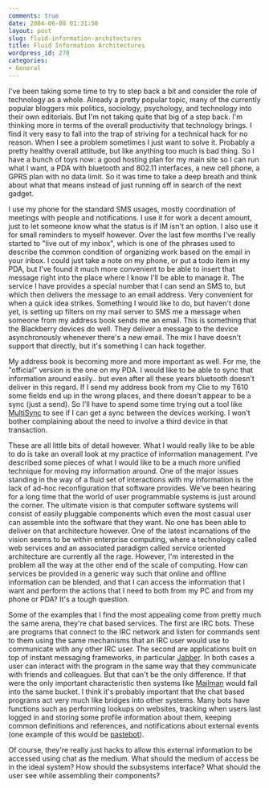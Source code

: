```yaml
---
comments: true
date: 2004-06-08 01:31:56
layout: post
slug: fluid-information-architectures
title: Fluid Information Architectures
wordpress_id: 278
categories:
- General
---
```


I've been taking some time to try to step back a bit and consider the role of technology as a whole. Already a pretty popular topic, many of the currently popular bloggers mix politics, sociology, psychology, and technology into their own editorials. But I'm not taking quite that big of a step back. I'm thinking more in terms of the overall productivity that technology brings. I find it very easy to fall into the trap of striving for a technical hack for no reason. When I see a problem sometimes I just want to solve it. Probably a pretty healthy overall attitude, but like anything too much is bad thing. So I have a bunch of toys now: a good hosting plan for my main site so I can run what I want, a PDA with bluetooth and 802.11 interfaces, a new cell phone, a GPRS plan with no data limit. So it was time to take a deep breath and think about what that means instead of just running off in search of the next gadget.

I use my phone for the standard SMS usages, mostly coordination of meetings with people and notifications. I use it for work a decent amount, just to let someone know what the status is if IM isn't an option. I also use it for small reminders to myself however. Over the last few months I've really started to "live out of my inbox", which is one of the phrases used to describe the common condition of organizing work based on the email in your inbox. I could just take a note on my phone, or put a todo item in my PDA, but I've found it much more convenient to be able to insert that message right into the place where I know I'll be able to manage it. The service I have provides a special number that I can send an SMS to, but which then delivers the message to an email address. Very convenient for when a quick idea strikes. Something I would like to do, but haven't done yet, is setting up filters on my mail server to SMS me a message when someone from my address book sends me an email. This is something that the Blackberry devices do well. They deliver a message to the device asynchronously whenever there's a new email. The mix I have doesn't support that directly, but it's something I can hack together.

My address book is becoming more and more important as well. For me, the "official" version is the one on my PDA. I would like to be able to sync that information around easily.. but even after all these years bluetooth doesn't deliver in this regard. If I send my address book from my Clie to my T610 some fields end up in the wrong places, and there doesn't appear to be a sync (just a send). So I'll have to spend some time trying out a tool like [MultiSync](http://multisync.sourceforge.net/) to see if I can get a sync between the devices working. I won't bother complaining about the need to involve a third device in that transaction.

These are all little bits of detail however. What I would really like to be able to do is take an overall look at my practice of information management. I've described some pieces of what I would like to be a much more unified technique for moving my information around. One of the major issues standing in the way of a fluid set of interactions with my information is the lack of ad-hoc reconfiguration that software provides. We've been hearing for a long time that the world of user programmable systems is just around the corner. The ultimate vision is that computer software systems will consist of easily pluggable components which even the most casual user can assemble into the software that they want. No one has been able to deliver on that architecture however. One of the latest incarnations of the vision seems to be within enterprise computing, where a technology called web services and an associated paradigm called service oriented architecture are currently all the rage. However, I'm interested in the problem all the way at the other end of the scale of computing. How can services be provided in a generic way such that online and offline information can be blended, and that I can access the information that I want and perform the actions that I need to both from my PC and from my phone or PDA? It's a tough question.

Some of the examples that I find the most appealing come from pretty much the same arena, they're chat based services. The first are IRC bots. These are programs that connect to the IRC network and listen for commands sent to them using the same mechanisms that an IRC user would use to communicate with any other IRC user. The second are applications built on top of instant messaging frameworks, in particular [Jabber](http://www.jabber.org/). In both cases a user can interact with the program in the same way that they communicate with friends and colleagues. But that can't be the only difference. If that were the only important characteristic then systems like [Mailman](http://www.gnu.org/software/mailman/) would fall into the same bucket. I think it's probably important that the chat based programs act very much like bridges into other systems. Many bots have functions such as performing lookups on websites, tracking when users last logged in and storing some profile information about them, keeping common definitions and references, and notifications about external events (one example of this would be [pastebot](http://sourceforge.net/projects/pastebot/)).

Of course, they're really just hacks to allow this external information to be accessed using chat as the medium. What should the medium of access be in the ideal system? How should the subsystems interface? What should the user see while assembling their components?
